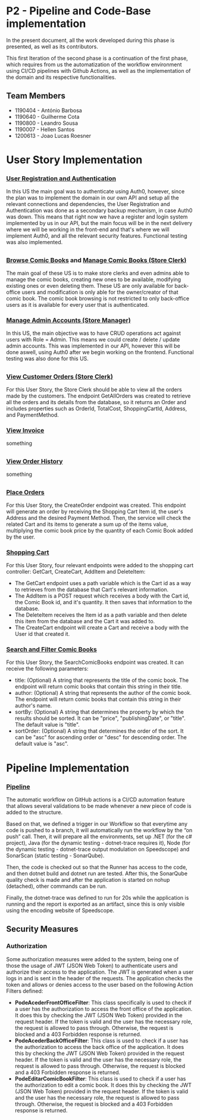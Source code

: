 # P2 - Pipeline and Code-Base implementation

In the present document, all the work developed during this phase is presented, as well as its contributors.

This first Iteration of the second phase is a continuation of the first phase, which requires from us the automatization of the workflow environment using CI/CD pipelines with Github Actions, as well as the implementation of the domain and its respective functionalities.

## Team Members
- 1190404 - António Barbosa
- 1190640 - Guilherme Cota
- 1190800 - Leandro Sousa
- 1190007 - Hellen Santos
- 1200613 - Joao Lucas Roesner

# User Story Implementation

### [User Registration and Authentication](https://github.com/padrinoski/desofs2024_M1C_1/issues/1)

In this US the main goal was to authenticate using Auth0, however, since the plan was to implement the domain in our own API and setup all the relevant connections and dependencies, the User Registration and Authentication was done as a secondary backup mechanism, in case Auth0 was down. This means that right now we have a register and login system implemented by us in our API, but the main focus will be in the next delivery where we will be working in the front-end and that's where we will implement Auth0, and all the relevant security features. Functional testing was also implemented.

<h2>  </h2>

### [Browse Comic Books](https://github.com/padrinoski/desofs2024_M1C_1/issues/2) and [Manage Comic Books (Store Clerk)](https://github.com/padrinoski/desofs2024_M1C_1/issues/8)

The main goal of these US is to make store clerks and even admins able to manage the comic books, creating new ones to be available, modifying existing ones or even deleting them. These US are only available for back-office users and modification is only able for the owner/creator of that comic book. The comic book browsing is not restricted to only back-office users as it is available for every user that is authenticated.

### [Manage Admin Accounts (Store Manager)](https://github.com/padrinoski/desofs2024_M1C_1/issues/10)
In this US, the main objective was to have CRUD operations act against users with Role = Admin. This means we could create / delete / update admin accounts. This was implemented in our API, however this will be done aswell, using Auth0 after we begin working on the frontend. Functional testing was also done for this US.
<h2>  </h2>

### [View Customer Orders (Store Clerk)](https://github.com/padrinoski/desofs2024_M1C_1/issues/9)
For this User Story, the  Store Clerk should be able to view all the orders made by the customers. The endpoint GetAllOrders was created to retrieve all the orders and its details from the database, so it returns an Order and includes properties such as OrderId, TotalCost, ShoppingCartId, Address, and PaymentMethod.

### [View Invoice](https://github.com/padrinoski/desofs2024_M1C_1/issues/7)
something
<h2>  </h2>

### [View Order History](https://github.com/padrinoski/desofs2024_M1C_1/issues/6)
something
<h2>  </h2>

### [Place Orders](https://github.com/padrinoski/desofs2024_M1C_1/issues/5)
For this User Story, the CreateOrder endpoint was created. This endpoint will generate an order by receiving the Shopping Cart Item id, the user's Address and the desired Payment Method. Then, the service will check the related Cart and its items to generate a sum up of the items value, multiplying the comic book price by the quantity of each Comic Book added by the user.

### [Shopping Cart](https://github.com/padrinoski/desofs2024_M1C_1/issues/4)
For this User Story, four relevant endpoints were added to the shopping cart controller: GetCart, CreateCart, AddItem and DeleteItem:
- The GetCart endpoint uses a path variable which is the Cart id as a way to retrieves from the database that Cart's relevant information.
- The AddItem is a POST request which receives a body with the Cart id, the Comic Book id, and it's quantity. It then saves that information to the database.
- The DeleteItem receives the Item id as a path variable and then delete this item from the database and the Cart it was added to.
- The CreateCart endpoint will create a Cart and receive a body with the User id that created it.

### [Search and Filter Comic Books](https://github.com/padrinoski/desofs2024_M1C_1/issues/3)
For this User Story, the SearchComicBooks endpoint was created. It can receive the following parameters:
- title: (Optional) A string that represents the title of the comic book. The endpoint will return comic books that contain this string in their title.
- author: (Optional) A string that represents the author of the comic book. The endpoint will return comic books that contain this string in their author's name.
- sortBy: (Optional) A string that determines the property by which the results should be sorted. It can be "price", "publishingDate", or "title". The default value is "title".
- sortOrder: (Optional) A string that determines the order of the sort. It can be "asc" for ascending order or "desc" for descending order. The default value is "asc".

# Pipeline Implementation

### [Pipeline](https://github.com/padrinoski/desofs2024_M1C_1/issues/11)
The automatic workflow on GitHub actions is a CI/CD automation feature that allows several validations to be made whenever a new piece of code is added to the structure.

Based on that, we defined a trigger in our Workflow so that everytime any code is pushed to a branch, it will automatically run the workflow by the “on push” call. Then, it will prepare all the environments, set up .NET (for the c# project), Java (for the dynamic testing - dotnet-trace requires it), Node (for the dynamic testing - dotnet-trace output modulation on Speedscope) and SonarScan (static testing - SonarQube).

Then, the code is checked out so that the Runner has access to the code, and then dotnet build and dotnet run are tested. After this, the SonarQube quality check is made and after the application is started on nohup (detached), other commands can be run.

Finally, the dotnet-trace was defined to run for 20s while the application is running and the report is exported as an artifact, since this is only visible using the encoding website of Speedscope.

## Security Measures

### Authorization
Some authorization measures were added to the system, being one of those the usage of JWT (JSON Web Token) to authenticate users and authorize their access to the application. The JWT is generated when a user logs in and is sent in the header of the requests. The application checks the token and allows or denies access to the user based on the following Action Filters defined:
- **PodeAcederFrontOfficeFilter**: This class specifically is used to check if a user has the authorization to access the front office of the application. It does this by checking the JWT (JSON Web Token) provided in the request header. If the token is valid and the user has the necessary role, the request is allowed to pass through. Otherwise, the request is blocked and a 403 Forbidden response is returned.
- **PodeAcederBackOfficeFilter**: This class is used to check if a user has the authorization to access the back office of the application. It does this by checking the JWT (JSON Web Token) provided in the request header. If the token is valid and the user has the necessary role, the request is allowed to pass through. Otherwise, the request is blocked and a 403 Forbidden response is returned.
- **PodeEditarComicBookFilter**: This class is used to check if a user has the authorization to edit a comic book. It does this by checking the JWT (JSON Web Token) provided in the request header. If the token is valid and the user has the necessary role, the request is allowed to pass through. Otherwise, the request is blocked and a 403 Forbidden response is returned.
